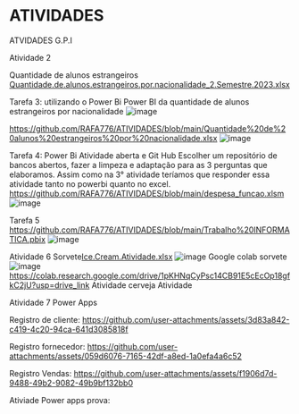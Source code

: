 # ATIVIDADES
ATVIDADES G.P.I

Atividade 2

Quantidade de alunos estrangeiros
[Quantidade.de.alunos.estrangeiros.por.nacionalidade_2.Semestre.2023.xlsx](https://github.com/user-attachments/files/20855089/Quantidade.de.alunos.estrangeiros.por.nacionalidade_2.Semestre.2023.xlsx)

Tarefa 3: 
utilizando o Power Bi Power BI da quantidade de alunos estrangeiros por nacionalidade
![image](https://github.com/user-attachments/assets/42779fcb-204f-4ddc-8855-7b5d77fe70dd)


https://github.com/RAFA776/ATIVIDADES/blob/main/Quantidade%20de%20alunos%20estrangeiros%20por%20nacionalidade.xlsx
![image](https://github.com/user-attachments/assets/c9b705a1-48ad-4bd4-a0d9-b841323daae0)

Tarefa 4: Power Bi Atividade aberta e Git Hub
Escolher um repositório de bancos abertos, fazer a limpeza e adaptação para as 3 perguntas que elaboramos. Assim como na 3° atividade teríamos que responder essa atividade tanto no powerbi quanto no excel.
https://github.com/RAFA776/ATIVIDADES/blob/main/despesa_funcao.xlsm
![image](https://github.com/user-attachments/assets/cfba7ecb-755c-4726-8a45-07e4efda2fd7)

Tarefa 5
https://github.com/RAFA776/ATIVIDADES/blob/main/Trabalho%20INFORMATICA.pbix
![image](https://github.com/user-attachments/assets/6345e9ca-6d90-4a0d-a99f-95145a9741b3)

Atividade 6 
Sorvete[Ice.Cream.Atividade.xlsx](https://github.com/user-attachments/files/20854512/Ice.Cream.Atividade.xlsx)
![image](https://github.com/user-attachments/assets/f1172966-9cc2-4aee-aa05-f675dd42030c)
Google colab sorvete
![image](https://github.com/user-attachments/assets/ef80075d-f5b9-4fb9-8e75-d9fde79beacb)
https://colab.research.google.com/drive/1pKHNqCyPsc14CB91E5cEcOp18gfkC2jU?usp=drive_link
Atividade cerveja 
Atividade 

Atividade 7 Power Apps

Registro de cliente: https://github.com/user-attachments/assets/3d83a842-c419-4c20-94ca-641d3085818f

Registro fornecedor: https://github.com/user-attachments/assets/059d6076-7165-42df-a8ed-1a0efa4a6c52

Registro Vendas: https://github.com/user-attachments/assets/f1906d7d-9488-49b2-9082-49b9bf132bb0







Ativiade Power apps prova: 






